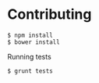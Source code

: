 Contributing
============


```
$ npm install
$ bower install
```

Running tests
```
$ grunt tests
```